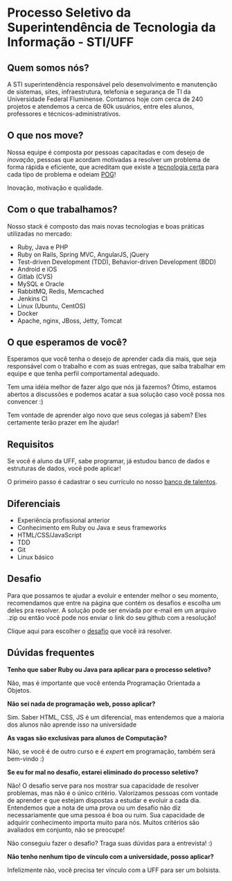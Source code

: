 # Processo Seletivo da Superintendência de Tecnologia da Informação - STI/UFF

## Quem somos nós?

A STI superintendência responsável pelo desenvolvimento e manutenção de sistemas, sites, infraestrutura, telefonia e segurança de TI 
da Universidade Federal Fluminense. Contamos hoje com cerca de 240 projetos e atendemos a cerca de 60k usuários, entre eles alunos, professores
e técnicos-administrativos.

## O que nos move?

Nossa equipe é composta por pessoas capacitadas e com desejo de *inovação*, pessoas que acordam motivadas a resolver um 
problema de forma rápida e eficiente, que acreditam que existe a [tecnologia certa](https://en.wikipedia.org/wiki/No_Silver_Bullet) 
para cada tipo de problema e odeiam [POG](https://pt.wikipedia.org/wiki/Gambiarra#Gambiarra_na_Programa.C3.A7.C3.A3o_de_Computadores)!

Inovação, motivação e qualidade. 

## Com o que trabalhamos?

Nosso stack é composto das mais novas tecnologias e boas práticas utilizadas no mercado:
 
* Ruby, Java e PHP
* Ruby on Rails, Spring MVC, AngularJS, jQuery
* Test-driven Development (TDD), Behavior-driven Development (BDD)
* Android e iOS
* Gitlab (CVS)
* MySQL e Oracle
* RabbitMQ, Redis, Memcached
* Jenkins CI
* Linux (Ubuntu, CentOS)
* Docker
* Apache, nginx, JBoss, Jetty, Tomcat

## O que esperamos de você?

Esperamos que você tenha o desejo de aprender cada dia mais, que seja responsável com o trabalho e com as suas entregas, 
que saiba trabalhar em equipe e que tenha perfil comportamental adequado.

Tem uma idéia melhor de fazer algo que nós já fazemos? Ótimo, estamos abertos a discussões e podemos acatar a sua solução
caso você possa nos convencer :)

Tem vontade de aprender algo novo que seus colegas já sabem? Eles certamente terão prazer em lhe ajudar!


## Requisitos

Se você é aluno da UFF, sabe programar, já estudou banco de dados e estruturas de dados, você pode aplicar!

O primeiro passo é cadastrar o seu currículo no nosso [banco de talentos](http://www.sti.uff.br/trabalhe-na-sti).

## Diferenciais

* Experiência profissional anterior
* Conhecimento em Ruby ou Java e seus frameworks
* HTML/CSS/JavaScript
* TDD
* Git
* Linux básico

## Desafio

Para que possamos te ajudar a evoluir e entender melhor o seu momento, recomendamos que entre na página que contém os 
desafios e escolha um deles pra resolver. A solução pode ser enviada por e-mail em um arquivo .zip ou então você pode nos enviar
o link do seu github com a resolução!

Clique aqui para escolher o [desafio](Desafio.md) que você irá resolver.

## Dúvidas frequentes

**Tenho que saber Ruby ou Java para aplicar para o processo seletivo?**

Não, mas é importante que você entenda Programação Orientada a Objetos.

**Não sei nada de programação web, posso aplicar?**

Sim. Saber HTML, CSS, JS é um diferencial, mas entendemos que a maioria dos alunos não aprende isso na universidade

**As vagas são exclusivas para alunos de Computação?**

Não, se você é de outro curso e é *expert* em programação, também será bem-vindo :)

**Se eu for mal no desafio, estarei eliminado do processo seletivo?**

Não! O desafio serve para nos mostrar sua capacidade de resolver problemas, mas não é o único critério. Valorizamos pessoas
com vontade de aprender e que estejam dispostas a estudar e evoluir a cada dia. Entendemos que a nota de uma
prova ou um desafio não diz necessariamente que uma pessoa é boa ou ruim. Sua capacidade de adquirir conhecimento importa muito para nós.
Muitos critérios são avaliados em conjunto, não se preocupe!

Não conseguiu fazer o desafio? Traga suas dúvidas para a entrevista! :)

**Não tenho nenhum tipo de vínculo com a universidade, posso aplicar?**

Infelizmente não, você precisa ter vínculo com a UFF para ser um bolsista.